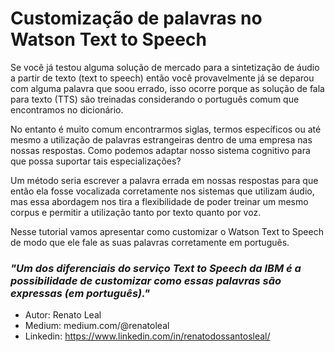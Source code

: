 # Customização de palavras no Watson Text to Speech

Se você já testou alguma solução de mercado para a sintetização de áudio a partir de texto (text to speech) então você provavelmente já se deparou com alguma palavra que soou errado, isso ocorre porque as solução de fala para texto (TTS) são treinadas considerando o português comum que encontramos no dicionário.

No entanto é muito comum encontrarmos siglas, termos específicos ou até mesmo a utilização de palavras estrangeiras dentro de uma empresa nas nossas respostas. Como podemos adaptar nosso sistema cognitivo para que possa suportar tais especializações?

Um método seria escrever a palavra errada em nossas respostas para que então ela fosse vocalizada corretamente nos sistemas que utilizam áudio, mas essa abordagem nos tira a flexibilidade de poder treinar um mesmo corpus e permitir a utilização tanto por texto quanto por voz.

Nesse tutorial vamos apresentar como customizar o Watson Text to Speech de modo que ele fale as suas palavras corretamente em português.

### ***"Um dos diferenciais do serviço Text to Speech da IBM é a possibilidade de customizar como essas palavras são expressas (em português)."***

* Autor: Renato Leal
* Medium: medium.com/@renatoleal
* Linkedin: https://www.linkedin.com/in/renatodossantosleal/

